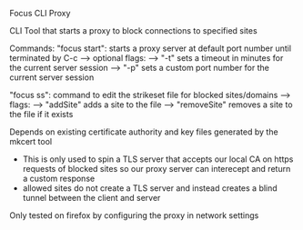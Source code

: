 Focus CLI Proxy

CLI Tool that starts a proxy to block connections to specified sites

Commands:
"focus start": starts a proxy server at default port number until terminated by C-c
--> optional flags:
    --> "-t" sets a timeout in minutes for the current server session
    --> "-p" sets a custom port number for the current server session

"focus ss": command to edit the strikeset file for blocked sites/domains
--> flags:
    --> "addSite" adds a site to the file
    --> "removeSite" removes a site to the file if it exists

Depends on existing certificate authority and key files generated by the mkcert tool
- This is only used to spin a TLS server that accepts our local CA on https requests of blocked sites so our proxy server can interecept and return a custom response
- allowed sites do not create a TLS server and instead creates a blind tunnel between the client and server

Only tested on firefox by configuring the proxy in network settings

